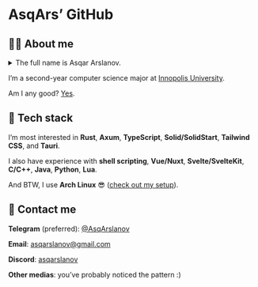 # AsqArs&CloseCurlyQuote; GitHub

## 👨‍💻 About me

<details>
<summary>The full name is Asqar Arslanov.</summary>

> ə&middot;**skaar** **aar**&middot;slən&middot;əv

</details>

I&CloseCurlyQuote;m a second-year computer science major at
[Innopolis University](https://innopolis.university/en/).

Am I any good? [Yes](https://news.ycombinator.com/item?id=3067434).

## 🧰 Tech stack

I&CloseCurlyQuote;m most interested in **Rust**, **Axum**, **TypeScript**,
**Solid/SolidStart**, **Tailwind CSS**, and **Tauri**.

I also have experience with **shell scripting**, **Vue/Nuxt**,
**Svelte/SvelteKit**, **C/C++**, **Java**, **Python**, **Lua**.

And BTW, I use **Arch Linux** 😎 <wbr>
([check&nbsp;out&nbsp;my&nbsp;setup](https://github.com/asqarslanov/dotfiles)).

## 🤙 Contact me

**Telegram** (preferred): [\@AsqArslanov](https://t.me/AsqArslanov)

**Email**: [asqarslanov@gmail.com](mailto:asqarslanov@gmail.com)

**Discord**: [asqarslanov](https://discord.com/users/397334384463577088)

**Other medias**: you&CloseCurlyQuote;ve probably noticed the pattern :)
